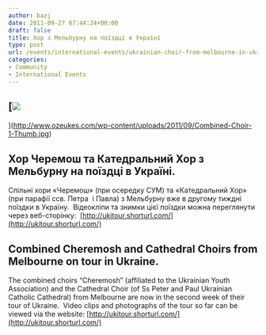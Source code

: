 ```yaml
---
author: bazj
date: 2011-09-27 07:44:24+00:00
draft: false
title: Хор з Мельбурну на поїздці в Україні
type: post
url: /events/international-events/ukrainian-choir-from-melbourne-in-ukraine/
categories:
- Community
- International Events
---
```


## [![](http://www.ozeukes.com/wp-content/uploads/2011/09/Combined-Choir-1-Thumb.jpg)
](http://www.ozeukes.com/wp-content/uploads/2011/09/Combined-Choir-1-Thumb.jpg)




## Хор Черемош та Катедральний Хор з Мельбурну на поїздці в Україні.


Спільні хори «Черемош» (при осередку СУМ) та «Катедральний Хор» (при парафії ссв. Петра  і Павла) з Мельбурну вже в другому тиждні поїздки в Україну.  Відеокліпи та знимки цієї поїздки можна переглянути через веб-сторінку:  [http://ukitour.shorturl.com/](http://ukitour.shorturl.com/)


## Combined Cheremosh and Cathedral Choirs from Melbourne on tour in Ukraine.




The combined choirs “Cheremosh” (affiliated to the Ukrainian Youth Association) and the Cathedral Choir (of Ss Peter and Paul Ukrainian Catholic Cathedral) from Melbourne are now in the second week of their tour of Ukraine.  Video clips and photographs of the tour so far can be viewed via the website: [http://ukitour.shorturl.com/](http://ukitour.shorturl.com/)

